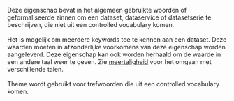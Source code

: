 Deze eigenschap bevat in het algemeen gebruikte woorden of geformaliseerde zinnen om een dataset, dataservice of datasetserie te beschrijven, die niet uit een controlled vocabulary komen.
<br/>
<br/>
Het is mogelijk om meerdere keywords toe te kennen aan een dataset. Deze waarden moeten in afzonderlijke voorkomens van deze eigenschap worden aangeleverd.
Deze eigenschap kan ook worden herhaald om de waarde in een andere taal weer te geven. Zie <a href='https://geonovum.github.io/DCAT-AP-NL30/#10B7B8F1' target='_blank'>meertaligheid</a> voor het omgaan met verschillende talen.
<br/>
<br/>
Theme wordt gebruikt voor trefwoorden die uit een controlled vocabulary komen.
